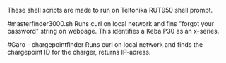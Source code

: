 These shell scripts are made to run on Teltonika RUT950 shell prompt.

#masterfinder3000.sh
Runs curl on local network and fins "forgot your password" string on webpage. This identifies a Keba P30 as an x-series.

#Garo - chargepointfinder
Runs curl on local network and finds the chargepoint ID for the charger, returns IP-adress.
